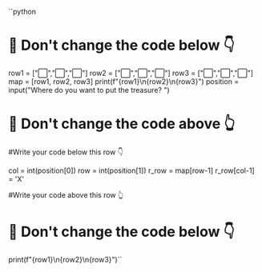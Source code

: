 ``python
# 🚨 Don't change the code below 👇
row1 = ["⬜️","⬜️","⬜️"]
row2 = ["⬜️","⬜️","⬜️"]
row3 = ["⬜️","⬜️","⬜️"]
map = [row1, row2, row3]
print(f"{row1}\n{row2}\n{row3}")
position = input("Where do you want to put the treasure? ")
# 🚨 Don't change the code above 👆

#Write your code below this row 👇

col = int(position[0])
row = int(position[1])
r_row = map[row-1]
r_row[col-1] = 'X'


#Write your code above this row 👆

# 🚨 Don't change the code below 👇
print(f"{row1}\n{row2}\n{row3}")``
